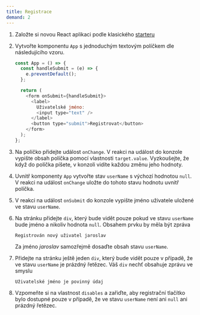 ```yaml
---
title: Registrace
demand: 2
---
```


1. Založte si novou React aplikaci podle klasického [starteru](https://github.com/Czechitas-podklady-WEB/project-starter/archive/react-starter.zip)
1. Vytvořte komponentu `App` s jednoduchým textovým políčkem dle následujícího vzoru.

   ```js
   const App = () => {
     const handleSubmit = (e) => {
       e.preventDefault();
     };

     return (
       <form onSubmit={handleSubmit}>
         <label>
           Uživatelské jméno:
           <input type="text" />
         </label>
         <button type="submit">Registrovat</button>
       </form>
     );
   };
   ```

1. Na políčko přidejte událost `onChange`. V reakci na událost do konzole vypište obsah políčka pomocí vlastnosti `target.value`. Vyzkoušejte, že když do políčka píšete, v konzoli vidíte každou změnu jeho hodnoty.
1. Uvnitř komponenty `App` vytvořte stav `userName` s výchozí hodnotou `null`. V reakci na událost `onChange` uložte do tohoto stavu hodnotu uvnitř políčka.
1. V reakci na událost `onSubmit` do konzole vypište jméno uživatele uložené ve stavu `userName`.
1. Na stránku přidejte `div`, který bude vidět pouze pokud ve stavu `userName` bude jméno a nikoliv hodnota `null`. Obsahem prvku by měla být zpráva
   ```
   Registrován nový uživatel jaroslav
   ```
   Za jméno <i>jaroslav</i> samozřejmě dosaďte obsah stavu `userName`.
1. Přidejte na stránku ještě jeden `div`, který bude vidět pouze v případě, že ve stavu `userName` je prázdný řetězec. Váš `div` nechť obsahuje zprávu ve smyslu
   ```
   Uživatelské jméno je povinný údaj
   ```
1. Vzpomeňte si na vlastnost `disables` a zařiďte, aby registrační tlačítko bylo dostupné pouze v případě, že ve stavu `userName` není ani `null` ani prázdný řetězec.
